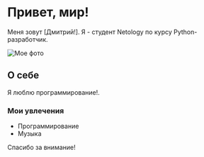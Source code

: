 # Привет, мир!

   Меня зовут [Дмитрий!]. Я - студент Netology по курсу Python-разработчик.

   ![Мое фото](https://static.wikia.nocookie.net/dota2_gamepedia/images/c/c0/Pudge_icon.png/revision/latest?cb=20160411211506)

   ## О себе
   Я люблю программирование!.
   
   ### Мои увлечения
   - Программирование
   - Музыка

   Спасибо за внимание!